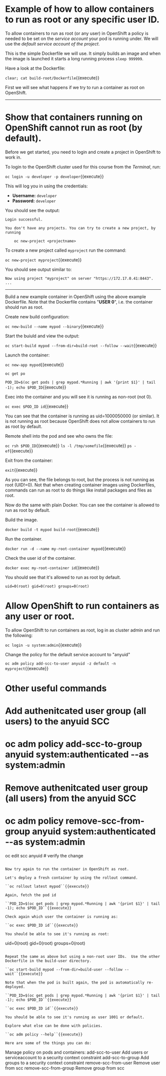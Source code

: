 # Example of how to allow containers to run as root or any specific user ID.

To allow containers to run as root (or any user) in OpenShift a policy is needed to be set on the _service account_ your pod is running under. 
We will use the _default service account of the project_.

This is the simple Dockerfile we will use.  It simply builds an image and when the image is launched it starts a long running process ``sleep 999999``.

Have a look at the Dockerfile:

``clear; cat build-root/Dockerfile``{{execute}}

First we will see what happens if we try to run a container as root on OpenShift.

---

# Show that containers running on OpenShift cannot run as root (by default).

Before we get started, you need to login and create a project in OpenShift
to work in.

To login to the OpenShift cluster used for this course from the _Terminal_,
run:

``oc login -u developer -p developer``{{execute}}

This will log you in using the credentials:

* **Username:** ``developer``
* **Password:** ``developer``

You should see the output:

```
Login successful.

You don't have any projects. You can try to create a new project, by running

    oc new-project <projectname>
```

To create a new project called ``myproject`` run the command:

``oc new-project myproject``{{execute}}

You should see output similar to:

```
Now using project "myproject" on server "https://172.17.0.41:8443".
...
```

----

Build a new example container in OpenShift using the above example Dockerfile. 
Note that the Dockerfile contains "**USER 0**", i.e. the container should run as root.

Create new build configuration:

``oc new-build --name mypod --binary``{{execute}}

Start the buiuld and view the output:

``oc start-build mypod --from-dir=build-root --follow --wait``{{execute}}

Launch the container:

``oc new-app mypod``{{execute}}

``oc get po``

``POD_ID=$(oc get pods | grep mypod.*Running | awk '{print $1}' | tail -1); echo $POD_ID``{{execute}}

Exec into the container and you will see it is running as non-root (not 0).

``oc exec $POD_ID id``{{execute}}

You can see that the container is running as uid=1000050000 (or similar).  It is not running as root because OpenShift does not allow containers to run as root by default. 

Remote shell into the pod and see who owns the file:

``oc rsh $POD_ID``{{execute}}
``ls -l /tmp/somefile``{{execute}}
``ps -ef``{{execute}}

Exit from the container:

``exit``{{execute}}

As you can see, the file belongs to root, but the process is not running as root (UID!=0). Not that when creating container images using Dockerfiles, commands can run as root to do things like install packages and files as root.

Now do the same with plain Docker.  You can see the container is allowed to run as root by default. 

Build the image.

``docker build -t mypod build-root``{{execute}}

Run the container.

``docker run -d --name my-root-container mypod``{{execute}}

Check the user id of the container. 

``docker exec my-root-container id``{{execute}}

You should see that it's allowed to run as root by default.

```
uid=0(root) gid=0(root) groups=0(root)
```

# Allow OpenShift to run containers as any user or root.

To allow OpenShift to run containers as root, log in as cluster admin and run the following:

``oc login -u system:admin``{{execute}}

Change the policy for the default service account to "anyuid"

``oc adm policy add-scc-to-user anyuid -z default -n myproject``{{execute}}

# Other useful commands

# Add authenitcated user group (all users) to the anyuid SCC
# oc adm policy add-scc-to-group anyuid system:authenticated --as system:admin

# Remove authenitcated user group (all users) from the anyuid SCC
# oc adm policy remove-scc-from-group anyuid system:authenticated --as system:admin

oc edit scc anyuid  # verify the change 
```

Now try again to run the container in OpenShift as root.

Let's deploy a fresh container by using the rollout command.

``oc rollout latest mypod``{{execute}}

Again, fetch the pod id

``POD_ID=$(oc get pods | grep mypod.*Running | awk '{print $1}' | tail -1); echo $POD_ID``{{execute}}

Check again which user the container is running as:

``oc exec $POD_ID id``{{execute}}

You should be able to see it's running as root:

```
uid=0(root) gid=0(root) groups=0(root)
```

Repeat the same as above but using a non-root user IDs.  Use the other Dockerfile in the build-user directory. 

``oc start-build mypod --from-dir=build-user --follow --wait``{{execute}}

Note that when the pod is built again, the pod is automatically re-deployed.

``POD_ID=$(oc get pods | grep mypod.*Running | awk '{print $1}' | tail -1); echo $POD_ID``{{execute}}

``oc exec $POD_ID id``{{execute}}

You should be able to see it's running as user 1001 or default.

Explore what else can be done with policies.

``oc adm policy --help``{{execute}}

Here are some of the things you can do:

```
Manage policy on pods and containers:
  add-scc-to-user                 Add users or serviceaccount to a security context constraint
  add-scc-to-group                Add groups to a security context constraint
  remove-scc-from-user            Remove user from scc
  remove-scc-from-group           Remove group from scc
```

